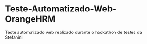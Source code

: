 # Teste-Automatizado-Web-OrangeHRM
Teste automatizado web realizado durante o hackathon de testes da Stefanini
